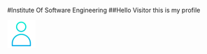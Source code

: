 #Institute Of Software Engineering
##Hello Visitor this is my profile

![GitHub Logo](assets/images/icon.png)